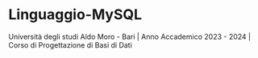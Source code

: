 # Linguaggio-MySQL
Università degli studi Aldo Moro - Bari | Anno Accademico 2023 - 2024 | Corso di Progettazione di Basi di Dati
